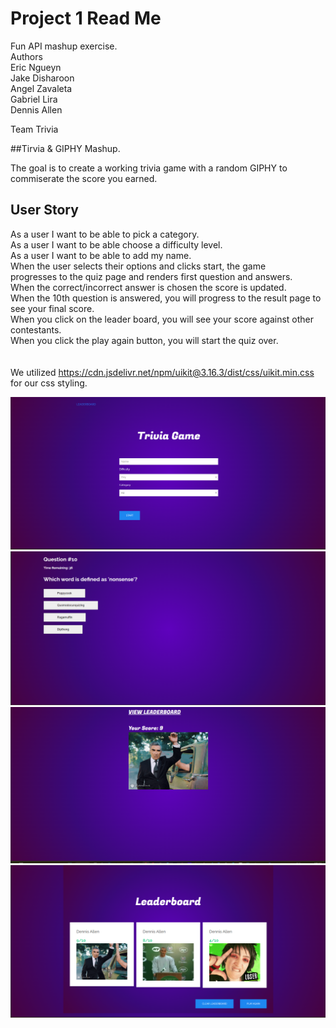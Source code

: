 # Project 1 Read Me<br>

Fun API mashup exercise. <br>
Authors <br>
Eric Ngueyn<br>
Jake Disharoon<br>
Angel Zavaleta<br>
Gabriel Lira<br>
Dennis Allen<br>

Team Trivia<br>

##Tirvia & GIPHY Mashup.  <br>
 
The goal is to create a working trivia game with a random GIPHY to commiserate the score you earned.<br>

## User Story <br>

As a user I want to be able to pick a category.<br>
As a user I want to be able choose a difficulty level.<br>
As a user I want to be able to add my name.<br>
When the user selects their options and clicks start, the game <br>
progresses to the quiz page and renders first question and answers.<br>
When the correct/incorrect answer is chosen the score is updated.<br>
When the 10th question is answered, you will progress to the result page to see your final score.<br>
When you click on the leader board, you will see your score against other contestants.<br>
When you click the play again button, you will start the quiz over.<br>
<br>
<br>
We utilized https://cdn.jsdelivr.net/npm/uikit@3.16.3/dist/css/uikit.min.css for our css styling.<br>

![screenshot](./assets/screenshots/homePageDemo.png)  
![screenshot](./assets/screenshots/questionPageDemo.png)  
![screenshot](./assets/screenshots/finalScorePageDemo.png)  
![screenshot](./assets/screenshots/leaderboardPageDemo.png)

